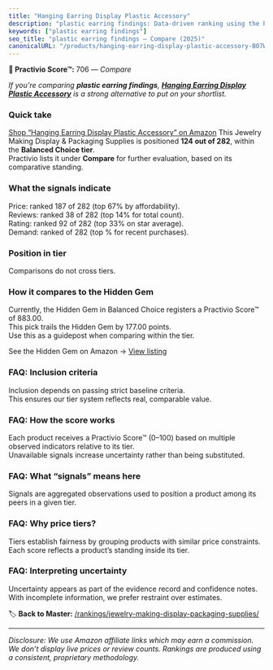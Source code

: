 ```yaml
---
title: "Hanging Earring Display Plastic Accessory"
description: "plastic earring findings: Data-driven ranking using the Practivio Score™. Positioned by quality, value, demand, findability, momentum."
keywords: ["plastic earring findings"]
seo_title: "plastic earring findings — Compare (2025)"
canonicalURL: "/products/hanging-earring-display-plastic-accessory-B07WS6K2WF/"
---
```


**🛒 Practivio Score™:** 706 — _Compare_


*If you're comparing **plastic earring findings**, **[Hanging Earring Display Plastic Accessory](https://www.amazon.com/dp/B07WS6K2WF?tag=practivio-20)** is a strong alternative to put on your shortlist.*
### Quick take
[Shop “Hanging Earring Display Plastic Accessory” on Amazon](https://www.amazon.com/dp/B07WS6K2WF?tag=practivio-20)
This Jewelry Making Display & Packaging Supplies is positioned **124 out of 282**, within the **Balanced Choice tier**.  
Practivio lists it under **Compare** for further evaluation, based on its comparative standing.

### What the signals indicate
Price: ranked 187 of 282 (top 67% by affordability).  
Reviews: ranked 38 of 282 (top 14% for total count).  
Rating: ranked 92 of 282 (top 33% on star average).  
Demand: ranked  of 282 (top % for recent purchases).

### Position in tier
Comparisons do not cross tiers.

### How it compares to the Hidden Gem
Currently, the Hidden Gem in Balanced Choice registers a Practivio Score™ of 883.00.  
This pick trails the Hidden Gem by 177.00 points.  
Use this as a guidepost when comparing within the tier.  

See the Hidden Gem on Amazon → [View listing](https://www.amazon.com/dp/B0B4JPSQLG?tag=practivio-20)

### FAQ: Inclusion criteria
Inclusion depends on passing strict baseline criteria.  
This ensures our tier system reflects real, comparable value.

### FAQ: How the score works
Each product receives a Practivio Score™ (0–100) based on multiple observed indicators relative to its tier.  
Unavailable signals increase uncertainty rather than being substituted.

### FAQ: What “signals” means here
Signals are aggregated observations used to position a product among its peers in a given tier.

### FAQ: Why price tiers?
Tiers establish fairness by grouping products with similar price constraints.  
Each score reflects a product’s standing inside its tier.

### FAQ: Interpreting uncertainty
Uncertainty appears as part of the evidence record and confidence notes.  
With incomplete information, we prefer restraint over estimates.

<!-- Missing template for Compare/CompareWithinPriceClass -->


🏷️ **Back to Master:** [/rankings/jewelry-making-display-packaging-supplies/](/rankings/jewelry-making-display-packaging-supplies/)

---
_Disclosure: We use Amazon affiliate links which may earn a commission. We don’t display live prices or review counts. Rankings are produced using a consistent, proprietary methodology._
